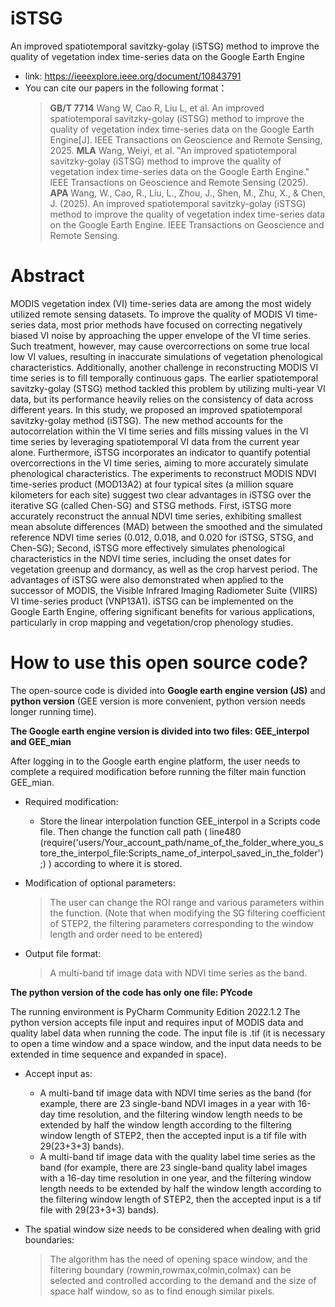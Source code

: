 # iSTSG
An improved spatiotemporal savitzky-golay (iSTSG) method to improve the quality of vegetation index time-series data on the Google Earth Engine

- link: https://ieeexplore.ieee.org/document/10843791
- You can cite our papers in the following format：
  > **GB/T 7714**   Wang W, Cao R, Liu L, et al. An improved spatiotemporal savitzky-golay (iSTSG) method to improve the quality of vegetation index time-series data on the Google Earth Engine[J]. IEEE Transactions on Geoscience and Remote Sensing, 2025.
  > **MLA**  Wang, Weiyi, et al. "An improved spatiotemporal savitzky-golay (iSTSG) method to improve the quality of vegetation index time-series data on the Google Earth Engine." IEEE Transactions on Geoscience and Remote Sensing (2025).
  > **APA**   Wang, W., Cao, R., Liu, L., Zhou, J., Shen, M., Zhu, X., & Chen, J. (2025). An improved spatiotemporal savitzky-golay (iSTSG) method to improve the quality of vegetation index time-series data on the Google Earth Engine. IEEE Transactions on Geoscience and Remote Sensing.

# Abstract
MODIS vegetation index (VI) time-series data are among the most widely utilized remote sensing datasets. To improve the quality of MODIS VI time-series data, most prior methods have focused on correcting negatively biased VI noise by approaching the upper envelope of the VI time series. Such treatment, however, may cause overcorrections on some true local low VI values, resulting in inaccurate simulations of vegetation phenological characteristics. Additionally, another challenge in reconstructing MODIS VI time series is to fill temporally continuous gaps. The earlier spatiotemporal savitzky-golay (STSG) method tackled this problem by utilizing multi-year VI data, but its performance heavily relies on the consistency of data across different years. In this study, we proposed an improved spatiotemporal savitzky-golay method (iSTSG). The new method accounts for the autocorrelation within the VI time series and fills missing values in the VI time series by leveraging spatiotemporal VI data from the current year alone. Furthermore, iSTSG incorporates an indicator to quantify potential overcorrections in the VI time series, aiming to more accurately simulate phenological characteristics. The experiments to reconstruct MODIS NDVI time-series product (MOD13A2) at four typical sites (a million square kilometers for each site) suggest two clear advantages in iSTSG over the iterative SG (called Chen-SG) and STSG methods. First, iSTSG more accurately reconstruct the annual NDVI time series, exhibiting smallest mean absolute differences (MAD) between the smoothed and the simulated reference NDVI time series (0.012, 0.018, and 0.020 for iSTSG, STSG, and Chen-SG); Second, iSTSG more effectively simulates phenological characteristics in the NDVI time series, including the onset dates for vegetation greenup and dormancy, as well as the crop harvest period. The advantages of iSTSG were also demonstrated when applied to the successor of MODIS, the Visible Infrared Imaging Radiometer Suite (VIIRS) VI time-series product (VNP13A1). iSTSG can be implemented on the Google Earth Engine, offering significant benefits for various applications, particularly in crop mapping and vegetation/crop phenology studies.


# How to use this open source code?
The open-source code is divided into **Google earth engine version (JS)** and **python version** (GEE version is more convenient, python version needs longer running time).

**The Google earth engine version is divided into two files: GEE_interpol and GEE_mian**

After logging in to the Google earth engine platform, the user needs to complete a required modification before running the filter main function GEE_mian.

- Required modification:
  - Store the linear interpolation function GEE_interpol in a Scripts code file. Then change the function call path ( line480 (require('users/Your_account_path/name_of_the_folder_where_you_store_the_interpol_file:Scripts_name_of_interpol_saved_in_the_folder');) ) according to where it is stored.

- Modification of optional parameters:
  > The user can change the ROI range and various parameters within the function. (Note that when modifying the SG filtering coefficient of STEP2, the filtering parameters corresponding to the window length and order need to be entered)

- Output file format:
  >  A multi-band tif image data with NDVI time series as the band.

**The python version of the code has only one file: PYcode**

The running environment is PyCharm Community Edition 2022.1.2
The python version accepts file input and requires input of MODIS data and quality label data when running the code.
The input file is .tif (it is necessary to open a time window and a space window, and the input data needs to be extended in time sequence and expanded in space).

- Accept input as:
  - A multi-band tif image data with NDVI time series as the band (for example, there are 23 single-band NDVI images in a year with 16-day time resolution, and the filtering window length needs to be extended by half the window length according to the filtering window length of STEP2, then the accepted input is a tif file with 29(23+3+3) bands).
  - A multi-band tif image data with the quality label time series as the band (for example, there are 23 single-band quality label images with a 16-day time resolution in one year, and the filtering window length needs to be extended by half the window length according to the filtering window length of STEP2, then the accepted input is a tif file with 29(23+3+3) bands).

- The spatial window size needs to be considered when dealing with grid boundaries:
  > The algorithm has the need of opening space window, and the filtering boundary (rowmin,rowmax,colmin,colmax) can be selected and controlled according to the demand and the size of space half window, so as to find enough similar pixels.
